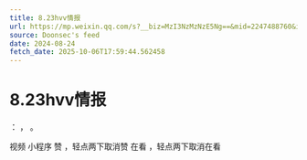 ```yaml
---
title: 8.23hvv情报
url: https://mp.weixin.qq.com/s?__biz=MzI3NzMzNzE5Ng==&mid=2247488760&idx=1&sn=dc73d52bccf5edec9dd627e3c4ca13ed
source: Doonsec's feed
date: 2024-08-24
fetch_date: 2025-10-06T17:59:44.562458
---
```


# 8.23hvv情报

：
，
。

视频
小程序
赞
，轻点两下取消赞
在看
，轻点两下取消在看